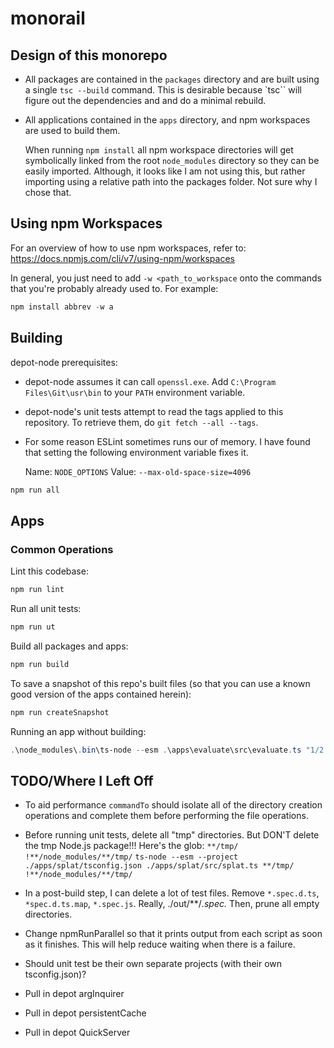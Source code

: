 # monorail

## Design of this monorepo

- All packages are contained in the `packages` directory and are built using a
  single `tsc --build` command.  This is desirable because `tsc`` will figure
  out the dependencies and and do a minimal rebuild.

- All applications contained in the `apps` directory, and npm workspaces are
  used to build them.

  When running `npm install` all npm workspace directories will get symbolically
  linked from the root `node_modules` directory so they can be easily imported.
  Although, it looks like I am not using this, but rather importing using a
  relative path into the packages folder.  Not sure why I chose that.

## Using npm Workspaces

For an overview of how to use npm workspaces, refer to:
<https://docs.npmjs.com/cli/v7/using-npm/workspaces>

In general, you just need to add `-w <path_to_workspace` onto the commands that
you're probably already used to.  For example:

```powershell
npm install abbrev -w a
```

## Building

depot-node prerequisites:

- depot-node assumes it can call `openssl.exe`.  Add `C:\Program
  Files\Git\usr\bin` to your `PATH` environment variable.

- depot-node's unit tests attempt to read the tags applied to this repository.
  To retrieve them, do `git fetch --all --tags`.

- For some reason ESLint sometimes runs our of memory.  I have found that
  setting the following environment variable fixes it.

  Name: `NODE_OPTIONS`
  Value: `--max-old-space-size=4096`

```powershell
npm run all
```

## Apps

### Common Operations

Lint this codebase:

```powershell
npm run lint
```

Run all unit tests:

```powershell
npm run ut
```

Build all packages and apps:

```powershell
npm run build
```

To save a snapshot of this repo's built files (so that you can use a known good
version of the apps contained herein):

```powershell
npm run createSnapshot
```

Running an app without building:

```powershell
.\node_modules\.bin\ts-node --esm .\apps\evaluate\src\evaluate.ts "1/2 + 3/4"
```

## TODO/Where I Left Off

- To aid performance `commandTo` should isolate all of the directory creation
  operations and complete them before performing the file operations.

- Before running unit tests, delete all "tmp" directories.
  But DON'T delete the tmp Node.js package!!!  Here's the glob:
  `**/tmp/ !**/node_modules/**/tmp/`
  `ts-node --esm --project ./apps/splat/tsconfig.json ./apps/splat/src/splat.ts **/tmp/ !**/node_modules/**/tmp/`

- In a post-build step, I can delete a lot of test files. Remove `*.spec.d.ts`,
  `*spec.d.ts.map`, `*.spec.js`. Really, ./out/**/*.spec.* Then, prune all empty
  directories.

- Change npmRunParallel so that it prints output from each script as soon as it finishes.
  This will help reduce waiting when there is a failure.

- Should unit test be their own separate projects (with their own tsconfig.json)?

- Pull in depot argInquirer

- Pull in depot persistentCache

- Pull in depot QuickServer
